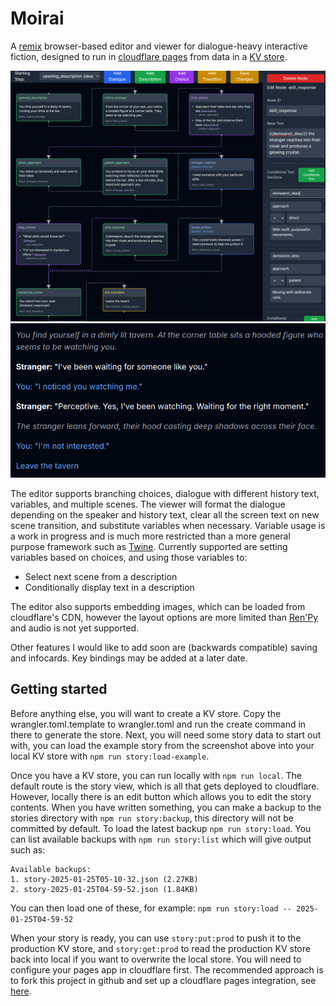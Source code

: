 # Moirai

A [remix](https://remix.run/) browser-based editor and viewer for dialogue-heavy interactive fiction, designed to run 
in [cloudflare pages](https://pages.cloudflare.com/) from data in a [KV store](https://developers.cloudflare.com/kv/).

![Editor](/example/example-edit.png?raw=true "Editor")
![Viewer](/example/example-view.png?raw=true "Viewer")

The editor supports branching choices, dialogue with different history text, variables, and multiple scenes. The viewer 
will format the dialogue depending on the speaker and history text, clear all the screen text on new scene transition,
and substitute variables when necessary.
Variable usage is a work in progress and is much more restricted than a more general purpose framework such as 
[Twine](https://twinery.org/). Currently supported are setting variables based on choices, and using those variables
to:
- Select next scene from a description
- Conditionally display text in a description

The editor also supports embedding images, which can be loaded from cloudflare's CDN, however the layout options are 
more limited than [Ren'Py](https://www.renpy.org/) and audio is not yet supported.

Other features I would like to add soon are (backwards compatible) saving and infocards. Key bindings may be added at a 
later date.

## Getting started

Before anything else, you will want to create a KV store. Copy the wrangler.toml.template to wrangler.toml and run the 
create command in there to generate the store. Next, you will need some story data to start out with, you can load the 
example story from the screenshot above into your local KV store with `npm run story:load-example`.

Once you have a KV store, you can run locally with `npm run local`. The default route is the story view, which is all 
that gets deployed to cloudflare. However, locally there is an edit button which allows you to edit the story contents.
When you have written something, you can make a backup to the stories directory with `npm run story:backup`, this 
directory will not be committed by default. To load the latest backup `npm run story:load`. You can list available 
backups with `npm run story:list` which will give output such as:
```
Available backups:
1. story-2025-01-25T05-10-32.json (2.27KB)
2. story-2025-01-25T04-59-52.json (1.84KB)
```
You can then load one of these, for example: `npm run story:load -- 2025-01-25T04-59-52`

When your story is ready, you can use `story:put:prod` to push it to the production KV store, and `story:get:prod` to 
read the production KV store back into local if you want to overwrite the local store. You will need to configure your 
pages app in cloudflare first. The recommended approach is to fork this project in github and set up a cloudflare pages
integration, see [here](https://developers.cloudflare.com/pages/framework-guides/deploy-a-remix-site/).
